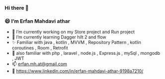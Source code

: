 ### Hi there 👋
### 😄 I’m Erfan Mahdavi athar
- 🔭 I’m currently working on my Store project and Run project
- 🌱 I’m currently learning Dagger hilt 2 and flow
- ✨ Familiar with java , kotlin , MVVM , Repository Pattern , kotlin coroutines , Room , Retrofit
- 🌟 also familiar with php , laravel , node.js , Express.js , mySql , mongodb , JWT
- 📫 erfan.mh.at@gmail.com
- 🎯 https://www.linkedin.com/in/erfan-mahdavi-athar-9198a7210/
<!--
**erfanmhat/erfanmhat** is a ✨ _special_ ✨ repository because its `README.md` (this file) appears on your GitHub profile.

Here are some ideas to get you started:

- 🔭 I’m currently working on ...
- 🌱 I’m currently learning ...
- 👯 I’m looking to collaborate on ...
- 🤔 I’m looking for help with ...
- 💬 Ask me about ...
- 📫 How to reach me: ...
- 😄 Pronouns: ...
- ⚡ Fun fact: ...
-->
